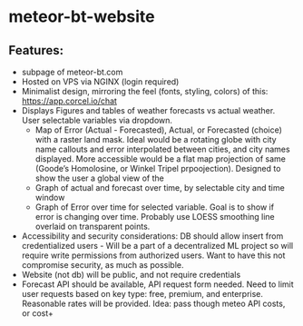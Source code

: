 # meteor-bt-website

## Features:
- subpage of meteor-bt.com
- Hosted on VPS via NGINX (login required)
- Minimalist design, mirroring the feel (fonts, styling, colors) of this: https://app.corcel.io/chat 
- Displays Figures and tables of weather forecasts vs actual weather. User selectable variables via dropdown.
    * Map of Error (Actual - Forecasted), Actual, or Forecasted (choice) with a raster land mask. Ideal would be a rotating globe with city name callouts and error interpolated between cities, and city names displayed. More accessible would be a flat map projection of same (Goode’s Homolosine, or Winkel Tripel prpoojection). Designed to show the user a global view of the 
    * Graph of actual and forecast over time, by selectable city and time window
    * Graph of Error over time for selected variable. Goal is to show if error is changing over time. Probably use LOESS smoothing line overlaid on transparent points.
- Accessibility and security considerations: DB should allow insert from credentialized users - Will be a part of a decentralized ML project so will require write permissions from authorized users. Want to have this not compromise security, as much as possible.
- Website (not db) will be public, and not require credentials
- Forecast API should be available, API request form needed. Need to limit user requests based on key type: free, premium, and enterprise. Reasonable rates will be provided. Idea: pass though meteo API costs, or cost+



